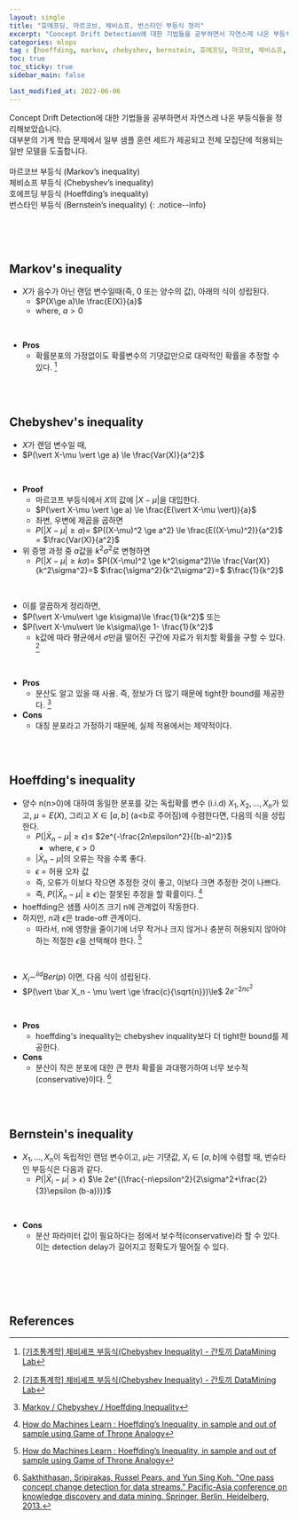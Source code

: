 ```yaml
---
layout: single
title: "호에프딩, 마르코브, 체비쇼프, 번스타인 부등식 정리"
excerpt: "Concept Drift Detection에 대한 기법들을 공부하면서 자연스레 나온 부등식들을 정리해보았습니다."
categories: mlops
tag : [hoeffding, markov, chebyshev, bernstein, 호에프딩, 마코브, 체비쇼프, 번스타인, 통계, 확률, 부등식, inequality, 머신러닝, machine learning, 기계 학습,]
toc: true
toc_sticky: true
sidebar_main: false

last_modified_at: 2022-06-06
---
```


Concept Drift Detection에 대한 기법들을 공부하면서 자연스레 나온 부등식들을 정리해보았습니다. <br> 대부분의 기계 학습 문제에서 일부 샘플 훈련 세트가 제공되고 전체 모집단에 적용되는 일반 모델을 도출합니다. <br><br>마르코브 부등식 (Markov’s inequality)<br>체비쇼프 부등식 (Chebyshev’s inequality)<br>호에프딩 부등식 (Hoeffding’s inequality)<br>번스타인 부등식 (Bernstein’s inequality)
{: .notice--info}

<br>
<br>
<br>

## Markov's inequality

- $X$가 음수가 아닌 랜덤 변수일때(즉, 0 또는 양수의 값), 아래의 식이 성립된다.
  - $P(X\ge a)\le \frac{E(X)}{a}$
  - where, $a>0$

<br>

- **Pros**
  - 확률분포의 가정없이도 확률변수의 기댓값만으로 대략적인 확률을 추정할 수 있다. [^2]

<br>
<br>

## Chebyshev's inequality

- $X$가 랜덤 변수일 때,
- $P(\vert X-\mu \vert \ge a) \le \frac{Var(X)}{a^2}$

<br>

- **Proof**
  - 마르코프 부등식에서 $X$의 값에 $\vert X-\mu \vert$을 대입한다.
  - $P(\vert X-\mu \vert \ge a) \le \frac{E(\vert X-\mu \vert)}{a}$
  - 좌변, 우변에 제곱을 곱하면
  -  $P(\vert X-\mu \vert \ge a)=$ $P((X-\mu)^2 \ge a^2) \le \frac{E((X-\mu)^2)}{a^2}$ = $\frac{Var(X)}{a^2}$
- 위 증명 과정 중 $a$값을 $k^2\sigma^2$로 변형하면
  - $P(\vert X-\mu\vert \ge k\sigma)=$ $P((X-\mu)^2 \ge k^2\sigma^2)\le \frac{Var(X)}{k^2\sigma^2}=$ $\frac{\sigma^2}{k^2\sigma^2}=$ $\frac{1}{k^2}$

<br>

  - 이를 깔끔하게 정리하면,
  - $P(\vert X-\mu\vert \ge k\sigma)\le \frac{1}{k^2}$ 또는 
  - $P(\vert X-\mu\vert \le k\sigma)\ge 1- \frac{1}{k^2}$ 
    - k값에 따라 평균에서 $\sigma$만큼 떨어진 구간에 자료가 위치할 확률을 구할 수 있다. [^2]

<br>

- **Pros**
  - 분산도 알고 있을 때 사용. 즉, 정보가 더 많기 때문에 tight한 bound를 제공한다. [^1]
- **Cons**
  - 대칭 분포라고 가정하기 때문에, 실제 적용에서는 제약적이다.

<br>
<br>

## Hoeffding's inequality

- 양수 n(n>0)에 대하여 동일한 분포를 갖는 독립확률 변수 (i.i.d) $X_1,X_2,...,X_n$가 있고, $\mu = E(X)$, 그리고 $X\in [a, b]$ (a<b로 주어짐)에 수렴한다면, 다음의 식을 성립한다.
  - $P(\vert \bar X_n - \mu \vert \ge \epsilon)\le$ $2e^{-\frac{2n\epsilon^2}{(b-a)^2}}$
    - where, $\epsilon > 0$
  - $\vert \bar X_n - \mu \vert$의 오류는 작을 수록 좋다.
  - $\epsilon$ = 허용 오차 값
  - 즉, 오류가 이보다 작으면 추정한 것이 좋고, 이보다 크면 추정한 것이 나쁘다.
  - 즉, $P(\vert \bar X_n - \mu \vert \ge \epsilon)$는 잘못된 추정을 할 확률이다. [^3]
- hoeffding은 샘플 사이즈 크기 n에 관계없이 작동한다.
- 하지만, $n$과 $\epsilon$은 trade-off 관계이다.
  - 따라서, n에 영향을 줄이기에 너무 작거나 크지 않거나 충분히 허용되지 않아야 하는 적절한 $\epsilon$을 선택해야 한다. [^3]

<br>

- $X_i \sim^{iid} Ber(p)$ 이면, 다음 식이 성립된다.
- $P(\vert \bar X_n - \mu \vert \ge \frac{c}{\sqrt{n}})\le$ $2e^{-{2nc^2}}$

<br>

- **Pros**
  - hoeffding's inequality는 chebyshev inquality보다 더 tight한 bound를 제공한다.
- **Cons**
  - 분산이 작은 분포에 대한 큰 편차 확률을 과대평가하여 너무 보수적(conservative)이다. [^4] 


<br>
<br>

## Bernstein's inequality

- $X_1,...,X_n$이 독립적인 랜덤 변수이고, $\mu$는 기댓값, $X_i\in [a,b]$에 수렴할 때, 번슈타인 부등식은 다음과 같다.
  - $P(\vert \bar X_i-\mu \vert > \epsilon)$ $\le 2e^{(\frac{-n\epsilon^2}{2\sigma^2+\frac{2}{3}\epsilon (b-a)})}$

<br>

- **Cons**
  - 분산 파라미터 값이 필요하다는 점에서 보수적(conservative)라 할 수 있다. 이는 detection delay가 길어지고 정확도가 떨어질 수 있다.



<br>
<br>
<br>
<br>

## References

[^1]: [Markov / Chebyshev / Hoeffding Inequality](https://ricoshin.tistory.com/6)
[^2]: [[기초통계학] 체비셰프 부등식(Chebyshev Inequality) - 간토끼 DataMining Lab](https://datalabbit.tistory.com/26)
[^3]: [How do Machines Learn : Hoeffding’s Inequality, in sample and out of sample using Game of Throne Analogy](https://nulpointerexception.com/2018/01/21/how-do-machines-learn-hoeffdings-inequality-in-sample-and-out-of-sample-using-game-of-throne-analogy/)
[^4]: [Sakthithasan, Sripirakas, Russel Pears, and Yun Sing Koh. "One pass concept change detection for data streams." Pacific-Asia conference on knowledge discovery and data mining. Springer, Berlin, Heidelberg, 2013.](https://link.springer.com/chapter/10.1007/978-3-642-37456-2_39)
